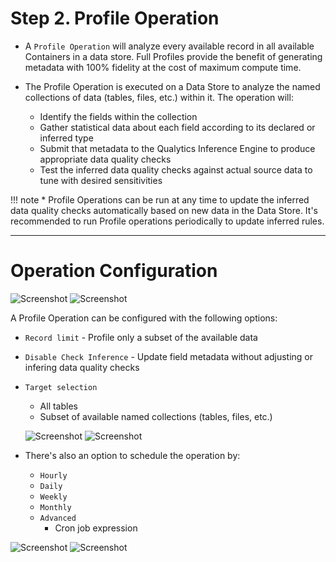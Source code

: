 # Step 2. Profile Operation

* A `Profile Operation` will analyze every available record in all available Containers in a data store. Full Profiles provide the benefit of generating metadata with 100% fidelity at the cost of maximum compute time.

* The Profile Operation is executed on a Data Store to analyze the named collections of data (tables, files, etc.) within it. The operation will:

    * Identify the fields within the collection
    * Gather statistical data about each field according to its declared or inferred type
    * Submit that metadata to the Qualytics Inference Engine to produce appropriate data quality checks
    * Test the inferred data quality checks against actual source data to tune with desired sensitivities


!!! note
    * Profile Operations can be run at any time to update the inferred data quality checks automatically based on new data in the Data Store. It's recommended to run Profile operations periodically to update inferred rules.

---
# Operation Configuration

![Screenshot](../assets/operations/operation-profile-light.png#only-light)
![Screenshot](../assets/operations/operation-profile-dark.png#only-dark)

A Profile Operation can be configured with the following options:

* `Record limit` - Profile only a subset of the available data
* `Disable Check Inference` - Update field metadata without adjusting or infering data quality checks
* `Target selection`
    - All tables
    - Subset of available named collections (tables, files, etc.)

    ![Screenshot](../assets/operations/operation-profile-specific-tables-light.png#only-light)
    ![Screenshot](../assets/operations/operation-profile-specific-tables-dark.png#only-dark)

* There's also an option to schedule the operation by:
    - `Hourly`
    - `Daily`
    - `Weekly`
    - `Monthly`
    - `Advanced`
        - Cron job expression

![Screenshot](../assets/operations/scheduling-a-profile-light.png#only-light)
![Screenshot](../assets/operations/scheduling-a-profile-dark.png#only-dark)

<!-- * TODO - ADD DETAILS ABOUT FRESHNESS SLA FUNCTIONALITY. ADD DETAILS OF HOW OFTEN ETC FROM API DOCUMENTATION AS WELL -->